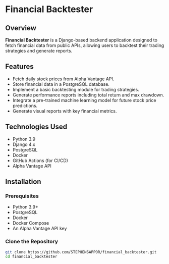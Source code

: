 # Financial Backtester

## Overview

**Financial Backtester** is a Django-based backend application designed to fetch financial data from public APIs, allowing users to backtest their trading strategies and generate reports.

## Features

- Fetch daily stock prices from Alpha Vantage API.
- Store financial data in a PostgreSQL database.
- Implement a basic backtesting module for trading strategies.
- Generate performance reports including total return and max drawdown.
- Integrate a pre-trained machine learning model for future stock price predictions.
- Generate visual reports with key financial metrics.

## Technologies Used

- Python 3.9
- Django 4.x
- PostgreSQL
- Docker
- GitHub Actions (for CI/CD)
- Alpha Vantage API

## Installation

### Prerequisites

- Python 3.9+
- PostgreSQL
- Docker
- Docker Compose
- An Alpha Vantage API key

### Clone the Repository

```bash
git clone https://github.com/STEPHENSAPPOR/financial_backtester.git
cd financial_backtester

